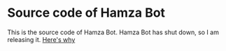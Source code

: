 # Source code of Hamza Bot

This is the source code of Hamza Bot. Hamza Bot has shut down, so I am releasing it. [Here's why]()
